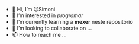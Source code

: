- 👋 Hi, I’m @Simoni
- 👀 I’m interested in *programar*
- 🌱 I’m currently learning a **mexer** neste repositório
- 💞️ I’m looking to collaborate on ...
- 📫 How to reach me ...

<!---
SimoniVilant/SimoniVilant is a ✨ special ✨ repository because its `README.md` (this file) appears on your GitHub profile.
You can click the Preview link to take a look at your changes.
--->
